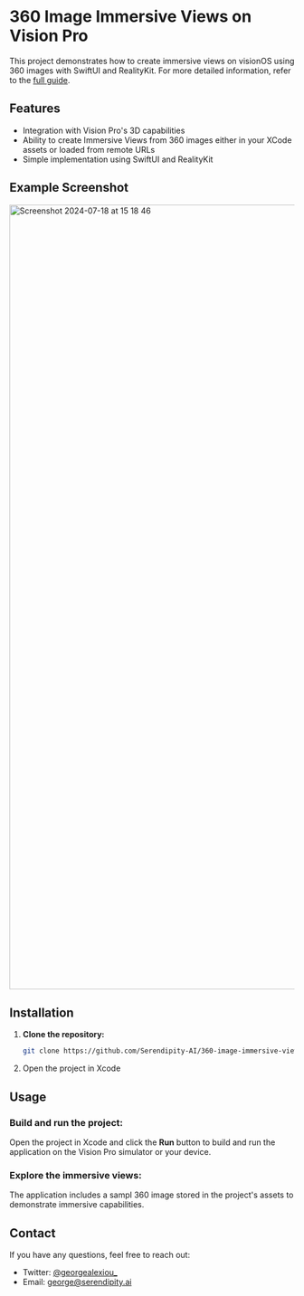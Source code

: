 # 360 Image Immersive Views on Vision Pro

This project demonstrates how to create immersive views on visionOS using 360 images with SwiftUI and RealityKit.
For more detailed information, refer to the [full guide](https://www.notion.so/Creating-Immersive-views-on-visionOS-by-using-360-images-with-SwiftUI-and-RealityKit-afa2aaaa55e144b2a3b49974a075c4e3?pvs=21).

## Features

- Integration with Vision Pro's 3D capabilities
- Ability to create Immersive Views from 360 images either in your XCode assets or loaded from remote URLs
- Simple implementation using SwiftUI and RealityKit

## Example Screenshot
<img width="1388" alt="Screenshot 2024-07-18 at 15 18 46" src="https://github.com/user-attachments/assets/032e21d4-5c18-422d-b6b1-3b8a263ac66a">

## Installation

1. **Clone the repository:**
   ```sh
   git clone https://github.com/Serendipity-AI/360-image-immersive-view.git
   ```
2. Open the project in Xcode

## Usage

### Build and run the project:
Open the project in Xcode and click the **Run** button to build and run the application on the Vision Pro simulator or your device.

### Explore the immersive views:
The application includes a sampl 360 image stored in the project's assets to demonstrate immersive capabilities.

## Contact

If you have any questions, feel free to reach out:

- Twitter: [@georgealexiou_](https://x.com/georgealexiou_)
- Email: [george@serendipity.ai](mailto:george@serendipity.ai)


